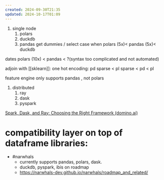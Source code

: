 ```yaml
---
created: 2024-09-30T21:35
updated: 2024-10-17T01:09
---
```


1. single node
	1. polars
	2. duckdb
	3. pandas
get dummies / select case when
	polars  (5x)< pandas (5x)< duckdb 

dates
	polars (10x) < pandas < ?(syntax too complicated and not automated)

adjoin with [[sklearn]]: 
	one hot encoding: 
		pd sparse < pl sparse < pd < pl

feature engine only supports pandas , not polars

1. distributed
	1. ray
	2. dask
	3. pyspark

[Spark, Dask, and Ray: Choosing the Right Framework (domino.ai)](https://domino.ai/blog/spark-dask-ray-choosing-the-right-framework)


# compatibility layer on top of dataframe libraries:
- #narwhals
	- currently supports pandas, polars, dask. 
	- duckdb, pyspark, ibis on roadmap
	- https://narwhals-dev.github.io/narwhals/roadmap_and_related/